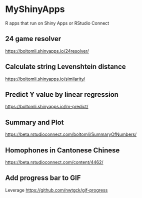 # MyShinyApps

R apps that run on Shiny Apps or RStudio Connect

## 24 game resolver

<https://boltomli.shinyapps.io/24resolver/>

## Calculate string Levenshtein distance

<https://boltomli.shinyapps.io/similarity/>

## Predict Y value by linear regression

<https://boltomli.shinyapps.io/lm-predict/>

## Summary and Plot

<https://beta.rstudioconnect.com/boltomli/SummaryOfNumbers/>

## Homophones in Cantonese Chinese

<https://beta.rstudioconnect.com/content/4462/>

## Add progress bar to GIF

Leverage https://github.com/nwtgck/gif-progress
